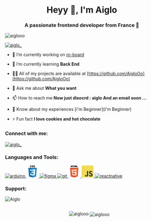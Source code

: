 <h1 align="center">Heyy 👋, I'm Aiglo</h1>
<h3 align="center">A passionate frontend developer from France 🥖</h3>

<p align="left"> <img src="https://komarev.com/ghpvc/?username=aiglooo&label=Profile%20views&color=0e75b6&style=flat" alt="aiglooo" /> </p>

<p align="left"> <a href="https://twitter.com/aiglo_" target="blank"><img src="https://img.shields.io/twitter/follow/aiglo_?logo=twitter&style=for-the-badge" alt="aiglo_" /></a> </p>

- 🔭 I’m currently working on [ro-board](ro-board.com)

- 🌱 I’m currently learning **Back End**

- 👨‍💻 All of my projects are available at [https://github.com/AigloOo](https://github.com/AigloOo)

- 💬 Ask me about **What you want**

- 📫 How to reach me **Now just disocrd : aiglo And an email soon ...**

- 📄 Know about my experiences [i'm Beginner](i'm Beginner)

- ⚡ Fun fact **I love cookies and hot chocolate**

<h3 align="left">Connect with me:</h3>
<p align="left">
<a href="https://twitter.com/aiglo_" target="blank"><img align="center" src="https://raw.githubusercontent.com/rahuldkjain/github-profile-readme-generator/master/src/images/icons/Social/twitter.svg" alt="aiglo_" height="30" width="40" /></a>
</p>

<h3 align="left">Languages and Tools:</h3>
<p align="left"> <a href="https://www.arduino.cc/" target="_blank" rel="noreferrer"> <img src="https://cdn.worldvectorlogo.com/logos/arduino-1.svg" alt="arduino" width="40" height="40"/> </a> <a href="https://www.w3schools.com/css/" target="_blank" rel="noreferrer"> <img src="https://raw.githubusercontent.com/devicons/devicon/master/icons/css3/css3-original-wordmark.svg" alt="css3" width="40" height="40"/> </a> <a href="https://www.figma.com/" target="_blank" rel="noreferrer"> <img src="https://www.vectorlogo.zone/logos/figma/figma-icon.svg" alt="figma" width="40" height="40"/> </a> <a href="https://git-scm.com/" target="_blank" rel="noreferrer"> <img src="https://www.vectorlogo.zone/logos/git-scm/git-scm-icon.svg" alt="git" width="40" height="40"/> </a> <a href="https://www.w3.org/html/" target="_blank" rel="noreferrer"> <img src="https://raw.githubusercontent.com/devicons/devicon/master/icons/html5/html5-original-wordmark.svg" alt="html5" width="40" height="40"/> </a> <a href="https://developer.mozilla.org/en-US/docs/Web/JavaScript" target="_blank" rel="noreferrer"> <img src="https://raw.githubusercontent.com/devicons/devicon/master/icons/javascript/javascript-original.svg" alt="javascript" width="40" height="40"/> </a> <a href="https://reactnative.dev/" target="_blank" rel="noreferrer"> <img src="https://reactnative.dev/img/header_logo.svg" alt="reactnative" width="40" height="40"/> </a> </p>

<h3 align="left">Support:</h3>
<p><a href="https://www.buymeacoffee.com/Aiglo"> <img align="left" src="https://cdn.buymeacoffee.com/buttons/v2/default-yellow.png" height="50" width="210" alt="Aiglo" /></a></p><br><br>

<p><img align="left" src="https://github-readme-stats.vercel.app/api/top-langs?username=aiglooo&show_icons=true&locale=fr&layout=compact" alt="aiglooo" /></p>

<p>&nbsp;<img align="center" src="https://github-readme-stats.vercel.app/api?username=aiglooo&show_icons=true&locale=en" alt="aiglooo" /></p>
